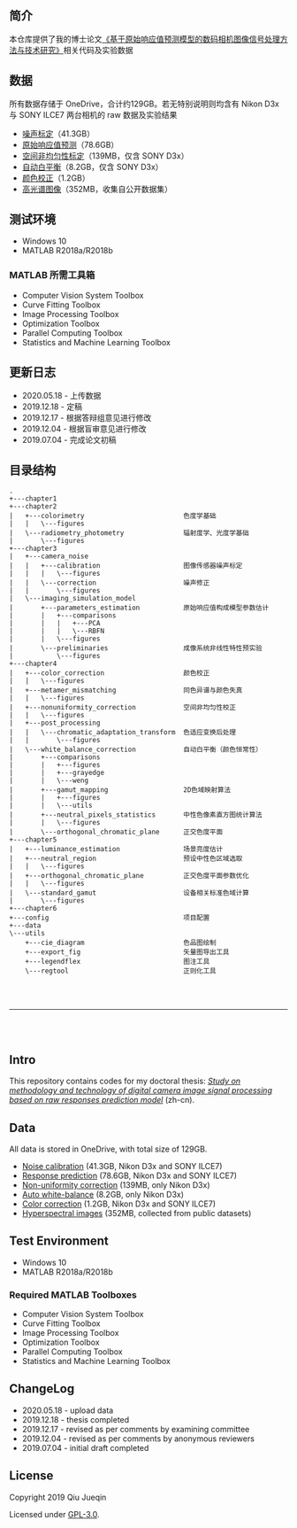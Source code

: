 ## 简介

本仓库提供了我的博士论文[《基于原始响应值预测模型的数码相机图像信号处理方法与技术研究》](thesis.pdf)相关代码及实验数据

## 数据

所有数据存储于 OneDrive，合计约129GB。若无特别说明则均含有 Nikon D3x 与 SONY ILCE7 两台相机的 raw 数据及实验结果

- [噪声标定](https://1drv.ms/u/s!AniPeh_FlASDhmCI5AXdhKiJpYMZ?e=iL36AM)（41.3GB）
- [原始响应值预测](https://1drv.ms/u/s!AniPeh_FlASDhmLCEpMaGO9TlcgP?e=eZuJNf)（78.6GB）
- [空间非均匀性标定](https://1drv.ms/u/s!AniPeh_FlASDhl98vdIwhpr601gX?e=jmuGF2)（139MB，仅含 SONY D3x）
- [自动白平衡](https://1drv.ms/u/s!AniPeh_FlASDhmESwk9tooJqmpuF?e=wDhiHi)（8.2GB，仅含 SONY D3x）
- [颜色校正](https://1drv.ms/u/s!AniPeh_FlASDhl0S20CELt5yBY45?e=YOkyrE)（1.2GB）
- [高光谱图像](https://1drv.ms/u/s!AniPeh_FlASDhl51MDpnAQYmuod7?e=2D7elO)（352MB，收集自公开数据集）


## 测试环境

- Windows 10
- MATLAB R2018a/R2018b


### MATLAB 所需工具箱

- Computer Vision System Toolbox
- Curve Fitting Toolbox
- Image Processing Toolbox
- Optimization Toolbox
- Parallel Computing Toolbox
- Statistics and Machine Learning Toolbox



## 更新日志

- 2020.05.18 - 上传数据
- 2019.12.18 - 定稿
- 2019.12.17 - 根据答辩组意见进行修改
- 2019.12.04 - 根据盲审意见进行修改
- 2019.07.04 - 完成论文初稿


## 目录结构

```
.
+---chapter1
+---chapter2
|   +---colorimetry                         色度学基础
|   |   \---figures    
|   \---radiometry_photometry               辐射度学、光度学基础
|       \---figures    
+---chapter3    
|   +---camera_noise				    
|   |   +---calibration                     图像传感器噪声标定
|   |   |   \---figures    
|   |   \---correction                      噪声修正
|   |       \---figures    
|   \---imaging_simulation_model    
|       +---parameters_estimation           原始响应值构成模型参数估计
|       |   +---comparisons    
|       |   |   +---PCA    
|       |   |   \---RBFN    
|       |   \---figures    
|       \---preliminaries                   成像系统非线性特性预实验
|           \---figures    
+---chapter4    
|   +---color_correction                    颜色校正			
|   |   \---figures    
|   +---metamer_mismatching                 同色异谱与颜色失真
|   |   \---figures    
|   +---nonuniformity_correction            空间非均匀性校正
|   |   \---figures
|   +---post_processing
|   |   \---chromatic_adaptation_transform  色适应变换后处理
|   |       \---figures
|   \---white_balance_correction            自动白平衡（颜色恒常性）
|       +---comparisons    
|       |   +---figures    
|       |   +---grayedge    
|       |   \---weng    
|       +---gamut_mapping                   2D色域映射算法
|       |   +---figures    
|       |   \---utils    
|       +---neutral_pixels_statistics       中性色像素直方图统计算法
|       |   \---figures    
|       \---orthogonal_chromatic_plane      正交色度平面
+---chapter5    
|   +---luminance_estimation                场景亮度估计
|   +---neutral_region                      预设中性色区域选取
|   |   \---figures    
|   +---orthogonal_chromatic_plane          正交色度平面参数优化
|   |   \---figures    
|   \---standard_gamut                      设备相关标准色域计算
|       \---figures    
+---chapter6    
+---config                                  项目配置
+---data    
\---utils    
    +---cie_diagram                         色品图绘制
    +---export_fig                          矢量图导出工具
    +---legendflex                          图注工具
    \---regtool                             正则化工具
```

<br />

<br />

***

<br />

<br />

## Intro

This repository contains codes for my doctoral thesis: [*Study on methodology and technology of digital camera image signal processing based on raw responses prediction model*](thesis.pdf) (zh-cn).


## Data

All data is stored in OneDrive, with total size of 129GB.

- [Noise calibration](https://1drv.ms/u/s!AniPeh_FlASDhmCI5AXdhKiJpYMZ?e=iL36AM) (41.3GB, Nikon D3x and SONY ILCE7)
- [Response prediction](https://1drv.ms/u/s!AniPeh_FlASDhmLCEpMaGO9TlcgP?e=eZuJNf) (78.6GB, Nikon D3x and SONY ILCE7)
- [Non-uniformity correction](https://1drv.ms/u/s!AniPeh_FlASDhl98vdIwhpr601gX?e=jmuGF2) (139MB, only Nikon D3x)
- [Auto white-balance](https://1drv.ms/u/s!AniPeh_FlASDhmESwk9tooJqmpuF?e=wDhiHi) (8.2GB, only Nikon D3x)
- [Color correction](https://1drv.ms/u/s!AniPeh_FlASDhl0S20CELt5yBY45?e=YOkyrE) (1.2GB, Nikon D3x and SONY ILCE7)
- [Hyperspectral images](https://1drv.ms/u/s!AniPeh_FlASDhl51MDpnAQYmuod7?e=2D7elO) (352MB, collected from public datasets)


## Test Environment

- Windows 10
- MATLAB R2018a/R2018b


### Required MATLAB Toolboxes

- Computer Vision System Toolbox
- Curve Fitting Toolbox
- Image Processing Toolbox
- Optimization Toolbox
- Parallel Computing Toolbox
- Statistics and Machine Learning Toolbox



## ChangeLog

- 2020.05.18 - upload data
- 2019.12.18 - thesis completed
- 2019.12.17 - revised as per comments by examining committee
- 2019.12.04 - revised as per comments by anonymous reviewers
- 2019.07.04 - initial draft completed


## License

Copyright 2019 Qiu Jueqin

Licensed under [GPL-3.0](http://www.gnu.org/licenses/).